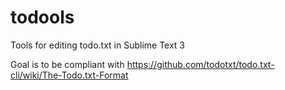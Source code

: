 # todools
Tools for editing todo.txt in Sublime Text 3

Goal is to be compliant with https://github.com/todotxt/todo.txt-cli/wiki/The-Todo.txt-Format
